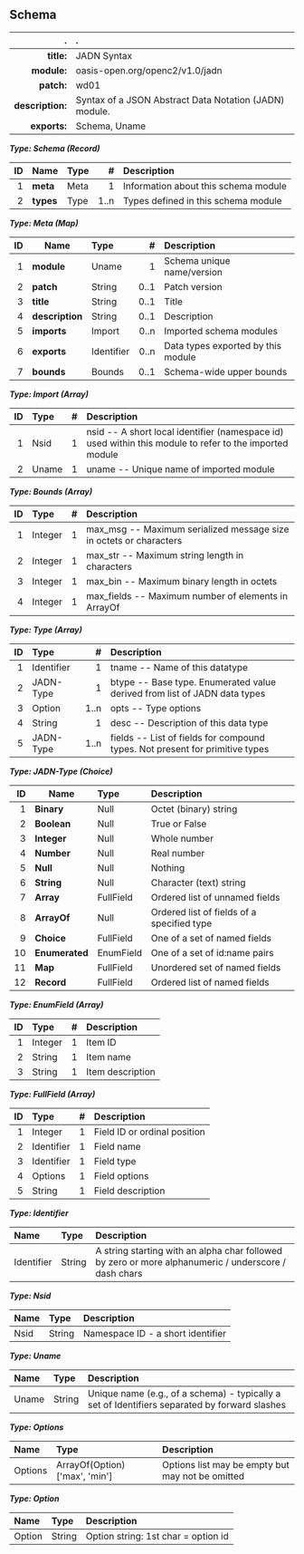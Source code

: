<!-- Generated from schema\jadn.jadn, Tue Aug 28 10:41:29 2018-->
## Schema
| . | . |
| ---: | :--- |
| **title:** | JADN Syntax |
| **module:** | oasis-open.org/openc2/v1.0/jadn |
| **patch:** | wd01 |
| **description:** | Syntax of a JSON Abstract Data Notation (JADN) module. |
| **exports:** | Schema, Uname |

**_Type: Schema (Record)_**

| ID | Name | Type | # | Description |
| ---: | --- | :--- | ---: | :--- |
| 1 | **meta** | Meta | 1 | Information about this schema module |
| 2 | **types** | Type | 1..n | Types defined in this schema module |

**_Type: Meta (Map)_**

| ID | Name | Type | # | Description |
| ---: | --- | :--- | ---: | :--- |
| 1 | **module** | Uname | 1 | Schema unique name/version |
| 2 | **patch** | String | 0..1 | Patch version |
| 3 | **title** | String | 0..1 | Title |
| 4 | **description** | String | 0..1 | Description |
| 5 | **imports** | Import | 0..n | Imported schema modules |
| 6 | **exports** | Identifier | 0..n | Data types exported by this module |
| 7 | **bounds** | Bounds | 0..1 | Schema-wide upper bounds |

**_Type: Import (Array)_**

| ID | Type | # | Description |
| ---: | :--- | ---: | :--- |
| 1 | Nsid | 1 | nsid -- A short local identifier (namespace id) used within this module to refer to the imported module |
| 2 | Uname | 1 | uname -- Unique name of imported module |

**_Type: Bounds (Array)_**

| ID | Type | # | Description |
| ---: | :--- | ---: | :--- |
| 1 | Integer | 1 | max_msg -- Maximum serialized message size in octets or characters |
| 2 | Integer | 1 | max_str -- Maximum string length in characters |
| 3 | Integer | 1 | max_bin -- Maximum binary length in octets |
| 4 | Integer | 1 | max_fields -- Maximum number of elements in ArrayOf |

**_Type: Type (Array)_**

| ID | Type | # | Description |
| ---: | :--- | ---: | :--- |
| 1 | Identifier | 1 | tname -- Name of this datatype |
| 2 | JADN-Type | 1 | btype -- Base type.  Enumerated value derived from list of JADN data types |
| 3 | Option | 1..n | opts -- Type options |
| 4 | String | 1 | desc -- Description of this data type |
| 5 | JADN-Type | 1..n | fields -- List of fields for compound types.  Not present for primitive types |

**_Type: JADN-Type (Choice)_**

| ID | Name | Type | Description |
| ---: | --- | :--- | :--- |
| 1 | **Binary** | Null | Octet (binary) string |
| 2 | **Boolean** | Null | True or False |
| 3 | **Integer** | Null | Whole number |
| 4 | **Number** | Null | Real number |
| 5 | **Null** | Null | Nothing |
| 6 | **String** | Null | Character (text) string |
| 7 | **Array** | FullField | Ordered list of unnamed fields |
| 8 | **ArrayOf** | Null | Ordered list of fields of a specified type |
| 9 | **Choice** | FullField | One of a set of named fields |
| 10 | **Enumerated** | EnumField | One of a set of id:name pairs |
| 11 | **Map** | FullField | Unordered set of named fields |
| 12 | **Record** | FullField | Ordered list of named fields |

**_Type: EnumField (Array)_**

| ID | Type | # | Description |
| ---: | :--- | ---: | :--- |
| 1 | Integer | 1 | Item ID |
| 2 | String | 1 | Item name |
| 3 | String | 1 | Item description |

**_Type: FullField (Array)_**

| ID | Type | # | Description |
| ---: | :--- | ---: | :--- |
| 1 | Integer | 1 | Field ID or ordinal position |
| 2 | Identifier | 1 | Field name |
| 3 | Identifier | 1 | Field type |
| 4 | Options | 1 | Field options |
| 5 | String | 1 | Field description |

**_Type: Identifier_**

| Name | Type | Description |
| :--- | :--- | :--- |
| Identifier | String | A string starting with an alpha char followed by zero or more alphanumeric / underscore / dash chars |

**_Type: Nsid_**

| Name | Type | Description |
| :--- | :--- | :--- |
| Nsid | String | Namespace ID - a short identifier |

**_Type: Uname_**

| Name | Type | Description |
| :--- | :--- | :--- |
| Uname | String | Unique name (e.g., of a schema) - typically a set of Identifiers separated by forward slashes |

**_Type: Options_**

| Name | Type | Description |
| :--- | :--- | :--- |
| Options | ArrayOf(Option) ['max', 'min'] | Options list may be empty but may not be omitted |

**_Type: Option_**

| Name | Type | Description |
| :--- | :--- | :--- |
| Option | String | Option string: 1st char = option id |
